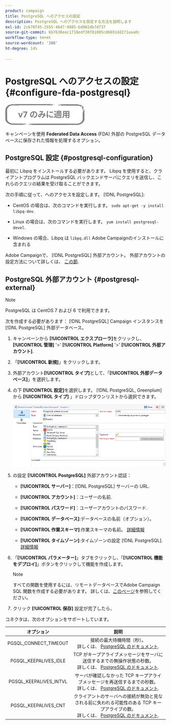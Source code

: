 ```yaml
---
product: campaign
title: PostgreSQL へのアクセスの設定
description: PostgreSQL へのアクセスを設定する方法を説明します
exl-id: 2c678f45-2555-4647-9885-bd002db7df37
source-git-commit: 6b7638eec1718edf30f81005cd6691dd271aaa0c
workflow-type: tm+mt
source-wordcount: '388'
ht-degree: 14%

---
```


# PostgreSQL へのアクセスの設定 {#configure-fda-postgresql}

![](../../assets/v7-only.svg)

キャンペーンを使用 **Federated Data Access** (FDA) 外部の PostgreSQL データベースに保存された情報を処理するオプション。

## PostgreSQL 設定 {#postgresql-configuration}

最初に Libpq をインストールする必要があります。 Libpq を使用すると、クライアントプログラムは PostgreSQL バックエンドサーバにクエリを送信し、これらのクエリの結果を受け取ることができます。

次の手順に従って、へのアクセスを設定します。 [!DNL PostgreSQL]:

* CentOS の場合は、次のコマンドを実行します。 `sudo apt-get -y install libpq-dev`.

* Linux の場合は、次のコマンドを実行します。 `yum install postgresql-devel`.

* Windows の場合、Libpq は `libpq.dll` Adobe Campaignのインストールに含まれる

Adobe Campaignで、 [!DNL PostgreSQL] 外部アカウント。 外部アカウントの設定方法について詳しくは、 [この節](#postgresql-external).

## PostgreSQL 外部アカウント {#postgresql-external}

>[!NOTE]
>
> PostgreSQL は CentOS 7 および 6 で利用できます。

次を作成する必要があります： [!DNL PostgreSQL] Campaign インスタンスを [!DNL PostgreSQL] 外部データベース。

1. キャンペーンから **[!UICONTROL エクスプローラ]**&#x200B;をクリックし、 **[!UICONTROL 管理]** &#39;>&#39; **[!UICONTROL Platform]** &#39;>&#39; **[!UICONTROL 外部アカウント]**.

1. 「**[!UICONTROL 新規]**」をクリックします。

1. 外部アカウント&#x200B;**[!UICONTROL タイプ]**&#x200B;として、「**[!UICONTROL 外部データベース]**」を選択します。

1. の下 **[!UICONTROL 設定]**&#x200B;を選択します。 [!DNL PostgreSQL, Greenplum] から **[!UICONTROL タイプ]** 」ドロップダウンリストから選択できます。

   ![](assets/postgresql_1.png)

1. の設定 **[!UICONTROL PostgreSQL]** 外部アカウント認証：

   * **[!UICONTROL サーバー]**：[!DNL PostgreSQL] サーバーの URL.

   * **[!UICONTROL アカウント]**：ユーザーの名前.

   * **[!UICONTROL パスワード]**：ユーザーアカウントのパスワード.

   * **[!UICONTROL データベース]**:データベースの名前（オプション）。

   * **[!UICONTROL 作業スキーマ]**:作業スキーマの名前。 [詳細情報](https://www.postgresql.org/docs/current/ddl-schemas.html)

   * **[!UICONTROL タイムゾーン]**:タイムゾーンの設定 [!DNL PostgreSQL]. [詳細情報](https://www.postgresql.org/docs/7.2/timezones.html)

1. 「**[!UICONTROL パラメーター]**」タブをクリックし、「**[!UICONTROL 機能をデプロイ]**」ボタンをクリックして機能を作成します。

   >[!NOTE]
   >
   >すべての関数を使用するには、リモートデータベースでAdobe Campaign SQL 関数を作成する必要があります。 詳しくは、[このページ](../../configuration/using/adding-additional-sql-functions.md)を参照してください。

1. クリック **[!UICONTROL 保存]** 設定が完了したら、

コネクタは、次のオプションをサポートしています。

| オプション | 説明 |
|:-:|:-:|
| PGSQL_CONNECT_TIMEOUT | 接続の最大待機時間（秒）。 <br>詳しくは、 [PostgreSQL のドキュメント](https://www.postgresql.org/docs/12/libpq-connect.html#LIBPQ-CONNECT-CONNECT-TIMEOUT). |
| PGSQL_KEEPALIVES_IDLE | TCP がキープアライブメッセージをサーバに送信するまでの無操作状態の秒数。 <br>詳しくは、 [PostgreSQL のドキュメント](https://www.postgresql.org/docs/12/libpq-connect.html#LIBPQ-KEEPALIVES-IDLE). |
| PGSQL_KEEPALIVES_INTVL | サーバが確認しなかった TCP キープアライブメッセージを再送信するまでの秒数。  <br>詳しくは、 [PostgreSQL のドキュメント](https://www.postgresql.org/docs/12/libpq-connect.html#LIBPQ-KEEPALIVES-INTERVAL). |
| PGSQL_KEEPALIVES_CNT | クライアントのサーバへの接続が無効と見なされる前に失われる可能性のある TCP キープアライブの数。 <br>詳しくは、 [PostgreSQL のドキュメント](https://www.postgresql.org/docs/12/libpq-connect.html#LIBPQ-KEEPALIVES-COUNT). |
